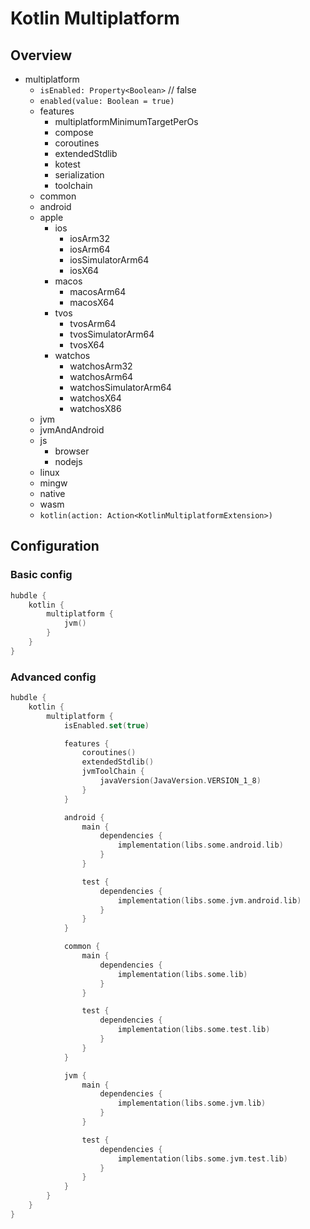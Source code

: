# Kotlin Multiplatform

## Overview

- multiplatform
    - `isEnabled: Property<Boolean>` // false
    - `enabled(value: Boolean = true)`
    - features
        - multiplatformMinimumTargetPerOs
        - compose
        - coroutines
        - extendedStdlib
        - kotest
        - serialization
        - toolchain
    - common
    - android
    - apple
        - ios
            - iosArm32
            - iosArm64
            - iosSimulatorArm64
            - iosX64
        - macos
            - macosArm64
            - macosX64
        - tvos
            - tvosArm64
            - tvosSimulatorArm64
            - tvosX64
        - watchos
            - watchosArm32
            - watchosArm64
            - watchosSimulatorArm64
            - watchosX64
            - watchosX86
    - jvm
    - jvmAndAndroid
    - js
        - browser
        - nodejs
    - linux
    - mingw
    - native
    - wasm
    - `kotlin(action: Action<KotlinMultiplatformExtension>)`

## Configuration

### Basic config

```kotlin
hubdle {
    kotlin {
        multiplatform {
            jvm()
        }
    }
}
```

### Advanced config

```kotlin
hubdle {
    kotlin {
        multiplatform {
            isEnabled.set(true)

            features {
                coroutines()
                extendedStdlib()
                jvmToolChain {
                    javaVersion(JavaVersion.VERSION_1_8)
                }
            }

            android {
                main {
                    dependencies {
                        implementation(libs.some.android.lib)
                    }
                }

                test {
                    dependencies {
                        implementation(libs.some.jvm.android.lib)
                    }
                }
            }

            common {
                main {
                    dependencies {
                        implementation(libs.some.lib)
                    }
                }

                test {
                    dependencies {
                        implementation(libs.some.test.lib)
                    }
                }
            }

            jvm {
                main {
                    dependencies {
                        implementation(libs.some.jvm.lib)
                    }
                }

                test {
                    dependencies {
                        implementation(libs.some.jvm.test.lib)
                    }
                }
            }
        }
    }
}
```
